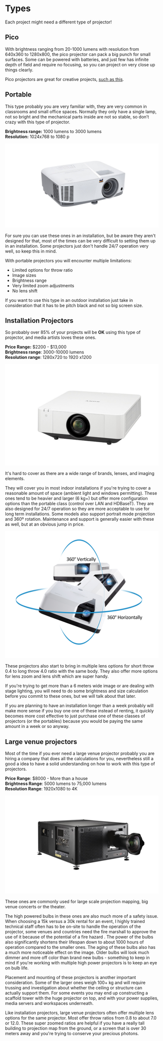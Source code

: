 # Types

Each project might need a different type of projector!

## Pico

With brightness ranging from 20-1000 lumens with resolution from 640x360 to 1280x800, the pico projector can pack a big punch for small surfaces. Some can be powered with batteries, and just few has infinite depth of field and require no focusing, so you can project on very close up things clearly.

Pico projectors are great for creative projects, [such as this](https://www.youtube.com/watch?v=cwL3PEeE0).

## Portable

This type probably you are very familiar with, they are very common in classrooms and small office spaces. Normally they only have a single lamp, not so bright and the mechanical parts inside are not so stable, so don’t crazy with this type of projector.

**Brightness range:** 1000 lumens to 3000 lumens  
**Resolution:** 1024x768 to 1080 p

![](../../../.gitbook/assets/portable_projector.png)

For sure you can use these ones in an installation, but be aware they aren't designed for that, most of the times can be very difficult to setting them up in an installation. Some projectors just don't handle 24/7 operation very well, so keep this in mind. 

With portable projectors you will encounter multiple limitations: 

* Limited options for throw ratio 
* Image sizes
*  Brightness range
* Very limited zoom adjustments
* No lens shift

If you want to use this type in an outdoor installation just take in consideration that it has to be pitch black and not so big screen size.

## Installation Projectors

So probably over 85% of your projects will be **OK** using this type of projector, and media artists loves these ones.

**Price Range:** $2200 - $13,000  
**Brightness range**: 3000-10000 lumens  
**Resolution range**: 1280x720 to 1920 x1200

![](../../../.gitbook/assets/installationprojector.png)

It's hard to cover  as there are a wide range of brands, lenses, and imaging elements. 

They will cover you in most indoor installations if you're trying to cover a reasonable amount of space \(ambient light and windows permitting\). These ones tend to be heavier and larger \(6 kg+\) but offer more configuration options than the portable class \(control over LAN and HDBaseT\). They are also designed for 24/7 operation so they are more acceptable to use for long term installations. Some models also support portrait mode projection and 360º rotation. Maintenance and support is generally easier with these as well, but at an obvious jump in price.

![Viewsonic LS700HD: good projector for permanent installation and the price is under 2000$](../../../.gitbook/assets/09-360-degree.jpg)

These projectors also start to bring in multiple lens options for short throw 0.4 to long throw 4.0 ratio with the same body. They also offer more options for lens zoom and lens shift which are super handy.

If you're trying to get more than a 6 meters wide image or are dealing with stage lighting,  you will need to do some brightness and size calculation before you commit to these ones, but we will talk about that later. 

If you are planning to have an installation longer than a week probably will make more sense if you buy one one of these instead of renting, it quickly becomes more cost effective to just purchase one of these classes of projectors \(or the portables\) because you would be paying the same amount in a week or so anyway.





## Large venue projectors

Most of the time if you ever need a large venue projector probably you are hiring a company that does all the calculations for you,  nevertheless still a good a idea to have a solid understanding on how to work with this type of projectors. 

**Price Range**: $8000 - More than a house  
**Brightness Range**: 5000 lumens to 75,000 lumens   
**Resolution Range**: 1920x1080 to 4K

![](../../../.gitbook/assets/lgv_projector.png)

These ones are commonly used for large scale projection mapping, big venue concerts or the theater. 

The high powered bulbs in these ones are also much more of a safety issue. When choosing a 15k versus a 30k rental for an event, I highly trained technical staff often has to be on-site to handle the operation of the projector, some venues and countries need the fire marshall to approve the use of it because of the potential of a fire hazard . The power of the bulbs also significantly shortens their lifespan down to about 1000 hours of operation compared to the smaller ones. The aging of these bulbs also has a much more noticeable effect on the image. Older bulbs will look much dimmer and more off color than brand new bulbs - something to keep in mind if you're working with multiple high power projectors is to keep an eye on bulb life.

Placement and mounting of these projectors is another important consideration. Some of the larger ones weigh 100+ kg and will require trussing and investigation about whether the ceiling or structure can actually support them. For some events you may end up constructing a scaffold tower with the huge projector on top, and with your power supplies, media servers and workspaces underneath.

Like installation projectors, large venue projectors often offer multiple lens options for the same projector. Most offer throw ratios from 0.8 to about 7.0 or 12.0. These super zoomed ratios are helpful if you have a really tall building to projection map from the ground, or a screen that is over 30 meters away and you're trying to conserve your precious photons. 


